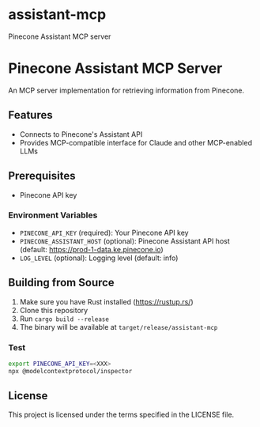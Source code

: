 # assistant-mcp
Pinecone Assistant MCP server
# Pinecone Assistant MCP Server

An MCP server implementation for retrieving information from Pinecone.

## Features

- Connects to Pinecone's Assistant API
- Provides MCP-compatible interface for Claude and other MCP-enabled LLMs

## Prerequisites

- Pinecone API key

### Environment Variables

- `PINECONE_API_KEY` (required): Your Pinecone API key
- `PINECONE_ASSISTANT_HOST` (optional): Pinecone Assistant API host (default: https://prod-1-data.ke.pinecone.io)
- `LOG_LEVEL` (optional): Logging level (default: info)

## Building from Source

1. Make sure you have Rust installed (https://rustup.rs/)
2. Clone this repository
3. Run `cargo build --release`
4. The binary will be available at `target/release/assistant-mcp`

### Test
```sh
export PINECONE_API_KEY=<XXX>
npx @modelcontextprotocol/inspector
```

## License

This project is licensed under the terms specified in the LICENSE file.
